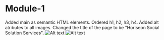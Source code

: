 # Module-1
Added main as semantic HTML elements.
Ordered h1, h2, h3, h4.
Added alt atributes to all images.
Changed the title of the page to be "Horiseon Social Solution Services".
![Alt text](https://cdn.discordapp.com/attachments/800386473937469450/969428728876777512/unknown_31.png)
![Alt text](https://cdn.discordapp.com/attachments/800386473937469450/969428729174560788/unknown_32.png)
